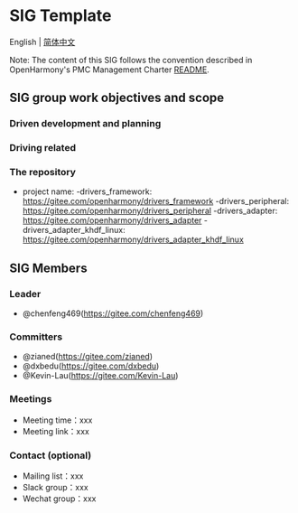 # SIG Template
English | [简体中文](./sig_template_cn.md)

Note: The content of this SIG follows the convention described in OpenHarmony's PMC Management Charter [README](/zh/pmc.md).

## SIG group work objectives and scope

### Driven development and planning

### Driving related

### The repository 
- project name:
  -drivers_framework: https://gitee.com/openharmony/drivers_framework
  -drivers_peripheral: https://gitee.com/openharmony/drivers_peripheral
  -drivers_adapter: https://gitee.com/openharmony/drivers_adapter
  -drivers_adapter_khdf_linux: https://gitee.com/openharmony/drivers_adapter_khdf_linux


## SIG Members

### Leader
- @chenfeng469(https://gitee.com/chenfeng469)

### Committers
- @zianed(https://gitee.com/zianed)
- @dxbedu(https://gitee.com/dxbedu)
- @Kevin-Lau(https://gitee.com/Kevin-Lau)

 ### Meetings
 - Meeting time：xxx
 - Meeting link：xxx

### Contact (optional)

- Mailing list：xxx
- Slack group：xxx
- Wechat group：xxx
